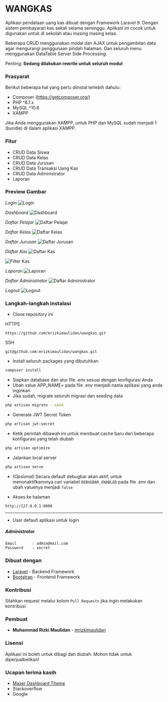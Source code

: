# WANGKAS

Aplikasi pendataan uang kas dibuat dengan Framework Laravel 9. Dengan sistem pembayaran kas sekali selama seminggu. Aplikasi ini cocok untuk digunakan untuk di sekolah atau masing masing kelas. <br>

Beberapa CRUD menggunakan modal dan AJAX untuk pengambilan data agar mengurangi penggunaan pindah halaman. Dan seluruh menu menggunakan DataTable Server Side Processing.

Penting: **Sedang dilakukan rewrite untuk seluruh modul**

### Prasyarat

Berikut beberapa hal yang perlu diinstal terlebih dahulu:

-   Composer (https://getcomposer.org/)
-   PHP ^8.1.x
-   MySQL ^10.6
-   XAMPP

Jika Anda menggunakan XAMPP, untuk PHP dan MySQL sudah menjadi 1 (bundle) di dalam aplikasi XAMPP.

### Fitur

-   CRUD Data Siswa
-   CRUD Data Kelas
-   CRUD Data Jurusan
-   CRUD Data Transaksi Uang Kas
-   CRUD Data Administrator
-   Laporan

### Preview Gambar

_Login_
![Login](https://i.ibb.co/Ws6H4Kr/login.png)

_Dashboard_
![Dashboard](https://i.ibb.co/k3dCNyZ/dashboard.png)

_Daftar Pelajar_
![Daftar Pelajar](https://i.ibb.co/TPdYWxh/pelajar.png)

_Daftar Kelas_
![Daftar Kelas](https://i.ibb.co/9ZD9Nm4/kelas.png)

_Daftar Jurusan_
![Daftar Jurusan](https://i.ibb.co/LkFzhsS/jurusan.png)

_Daftar Kas_
![Daftar Kas](https://i.ibb.co/kBJwv30/kas-minggu-ini.png)

![Filter Kas](https://i.ibb.co/F88Gkyx/filter-kas.png)

_Laporan_
![Laporan](https://i.ibb.co/FmdXMBC/laporan.png)

_Daftar Administrator_
![Daftar Administrator](https://i.ibb.co/pyk0dSk/administrator.png)

_Logout_
![Logout](https://i.ibb.co/0Jd6GDM/logout.png)

### Langkah-langkah instalasi

-   Clone repository ini

HTTPS

```
https://github.com/mrizkimaulidan/wangkas.git
```

SSH

```
git@github.com:mrizkimaulidan/wangkas.git
```

-   Install seluruh packages yang dibutuhkan

```bash
composer install
```

-   Siapkan database dan atur file .env sesuai dengan konfigurasi Anda
-   Ubah value APP_NAME= pada file .env menjadi nama aplikasi yang anda inginkan
-   Jika sudah, migrate seluruh migrasi dan seeding data

```bash
php artisan migrate --seed
```

- Generate JWT Secret Token

```bash
php artisan jwt:secret
```

-   Ketik perintah dibawah ini untuk membuat cache baru dari beberapa konfigurasi yang telah diubah

```bash
php artisan optimize
```

-   Jalankan local server

```bash
php artisan serve
```

-   _(Opsional)_ Secara default debugbar akan aktif, untuk menonaktifkannnya cari variabel `DEBUGBAR_ENABLED` pada file .env dan ubah valuenya menjadi `false`

-   Akses ke halaman

```
http://127.0.0.1:8000
```

---

-   User default aplikasi untuk login

##### Administrator

```
Email       : admin@mail.com
Password    : secret
```

### Dibuat dengan

- [Laravel](https://laravel.com/) - Backend Framework
- [Bootstrap](https://getbootstrap.com/) - Frontend Framework

### Kontribusi

Silahkan request melalui kolom `Pull Requests` jika ingin melakukan kontribusi

### Pembuat

-   **Muhammad Rizki Maulidan**  - [mrizkimaulidan](https://github.com/mrizkimaulidan)

### Lisensi

Aplikasi ini boleh untuk dibagi dan diubah. Mohon tidak untuk diperjualbelikan!

### Ucapan terima kasih

-   [Mazer Dashboard Theme](https://github.com/zuramai/mazer)
-   Stackoverflow
-   Google
